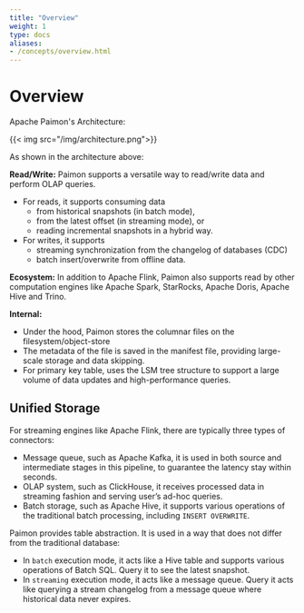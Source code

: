 ```yaml
---
title: "Overview"
weight: 1
type: docs
aliases:
- /concepts/overview.html
---
```

<!--
Licensed to the Apache Software Foundation (ASF) under one
or more contributor license agreements.  See the NOTICE file
distributed with this work for additional information
regarding copyright ownership.  The ASF licenses this file
to you under the Apache License, Version 2.0 (the
"License"); you may not use this file except in compliance
with the License.  You may obtain a copy of the License at

  http://www.apache.org/licenses/LICENSE-2.0

Unless required by applicable law or agreed to in writing,
software distributed under the License is distributed on an
"AS IS" BASIS, WITHOUT WARRANTIES OR CONDITIONS OF ANY
KIND, either express or implied.  See the License for the
specific language governing permissions and limitations
under the License.
-->

# Overview

Apache Paimon's Architecture:

{{< img src="/img/architecture.png">}}

As shown in the architecture above:

**Read/Write:** Paimon supports a versatile way to read/write data and perform OLAP queries.
- For reads, it supports consuming data
  - from historical snapshots (in batch mode),
  - from the latest offset (in streaming mode), or 
  - reading incremental snapshots in a hybrid way.
- For writes, it supports
  - streaming synchronization from the changelog of databases (CDC)
  - batch insert/overwrite from offline data.

**Ecosystem:** In addition to Apache Flink, Paimon also supports read by other computation
engines like Apache Spark, StarRocks, Apache Doris, Apache Hive and Trino.

**Internal:**
- Under the hood, Paimon stores the columnar files on the filesystem/object-store
- The metadata of the file is saved in the manifest file, providing large-scale storage and data skipping.
- For primary key table, uses the LSM tree structure to support a large volume of data updates and high-performance queries.

## Unified Storage

For streaming engines like Apache Flink, there are typically three types of connectors:
- Message queue, such as Apache Kafka, it is used in both source and 
  intermediate stages in this pipeline, to guarantee the latency stay
  within seconds.
- OLAP system, such as ClickHouse, it receives processed data in
  streaming fashion and serving user’s ad-hoc queries. 
- Batch storage, such as Apache Hive, it supports various operations
  of the traditional batch processing, including `INSERT OVERWRITE`.

Paimon provides table abstraction. It is used in a way that
does not differ from the traditional database:
- In `batch` execution mode, it acts like a Hive table and
  supports various operations of Batch SQL. Query it to see the
  latest snapshot.
- In `streaming` execution mode, it acts like a message queue.
  Query it acts like querying a stream changelog from a message queue
  where historical data never expires.
